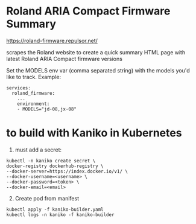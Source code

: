 # Roland ARIA Compact Firmware Summary

https://roland-firmware.repulsor.net/

scrapes the Roland website to create a quick summary HTML page with latest
Roland ARIA Compact firmware versions

Set the MODELS env var (comma separated string) with the models you'd like to track. Example:

```
services:
  roland_firmware:
    ...
    environment:
    - MODELS="jd-08,jx-08"
```


# to build with Kaniko in Kubernetes 

1. must add a secret:

```
kubectl -n kaniko create secret \ 
docker-registry dockerhub-registry \
--docker-server=https://index.docker.io/v1/ \
--docker-username=<username> \
--docker-password=<token> \
--docker-email=<email>
```

2. Create pod from manifest

```
kubectl apply -f kaniko-builder.yaml
kubectl logs -n kaniko -f kaniko-builder 
```
